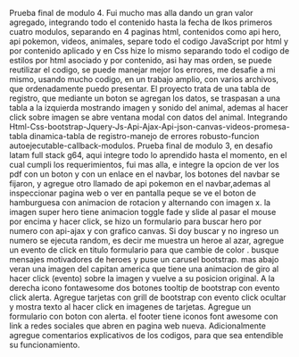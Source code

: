 Prueba final de modulo 4. Fui mucho mas alla dando un gran valor agregado, integrando todo el contenido hasta la fecha de lkos primeros cuatro modulos, separando en 4 paginas html, contenidos como api hero, api pokemon, videos, animales, separe todo el codigo JavaScript por html y por contenido aplicado y en Css hize lo mismo separando todo el codigo de estilos por html asociado y por contenido, asi hay mas orden, se puede reutilizar el codigo, se puede manejar mejor los errores, me desafie a mi mismo, usando mucho codigo, en un trabajo amplio, con varios archivos, que ordenadamente puedo presentar. El proyecto trata de una tabla de registro, que mediante un boton se agregan los datos, se traspasan a una tabla a la izquierda mostrando imagen y sonido del animal, ademas al hacer click sobre imagen se abre ventana modal con datos del animal. Integrando Html-Css-bootstrap-Jquery-Js-Api-Ajax-Api-json-canvas-videos-promesa-tabla dinamica-tabla de registro-manejo de errores robusto-funcion autoejecutable-callback-modulos. 
Prueba final de modulo 3, en desafio latam full stack g64, aqui integre todo lo aprendido hasta el momento, en el cual cumpli los requerimientos, fui mas alla, 
e integre la opcion de ver los pdf con un boton y con un enlace en el navbar, los botones del navbar se fijaron, y agregue otro llamado de api pokemon en el navbar,ademas al inspeccionar pagina web o ver en pantalla peque se ve el boton de hamburguesa con animacion de rotacion y alternando con imagen x. 
la imagen super hero tiene animacion toggle fade y slide al pasar el mouse por encima y hacer click, se hizo un formulario para buscar hero por numero con api-ajax y 
con grafico canvas. Si doy buscar y no ingreso un numero se ejecuta random, es decir me muestra un heroe al azar, agregue un evento de click en titulo formulario 
para que cambie de color . busque mensajes motivadores de heroes y puse un carusel bootstrap. mas abajo veran una imagen del capitan america que tiene una animacion 
de giro al hacer click (evento) sobre la imagen y vuelve a su posicion original. A la derecha icono fontawesome dos botones tooltip de bootstrap con evento click alerta. 
Agregue tarjetas con grill de bootstrap con evento click ocultar y mostra texto al hacer click en imagenes de tarjetas. Agregue un formulario con boton con alerta. 
el footer tiene iconos font awesome con link a redes sociales que abren en pagina web nueva. Adicionalmente agregue comentarios explicativos de los codigos, para 
que sea entendible su funcionamiento.
